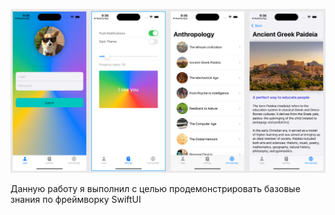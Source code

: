 ![](https://github.com/AlexandrDerevyanko/SwiftUIHomework/blob/main/ScreenShot/screen.png)

Данную работу я выполнил с целью продемонстрировать базовые знания по фреймворку SwiftUI